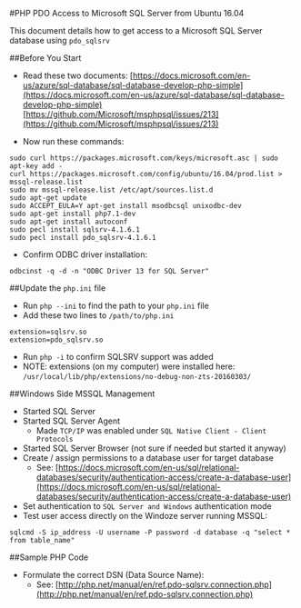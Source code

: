 #PHP PDO Access to Microsoft SQL Server from Ubuntu 16.04

This document details how to get access to a Microsoft SQL Server database using `pdo_sqlsrv`

##Before You Start

- Read these two documents:
[https://docs.microsoft.com/en-us/azure/sql-database/sql-database-develop-php-simple](https://docs.microsoft.com/en-us/azure/sql-database/sql-database-develop-php-simple)
[https://github.com/Microsoft/msphpsql/issues/213](https://github.com/Microsoft/msphpsql/issues/213)

- Now run these commands:
```
sudo curl https://packages.microsoft.com/keys/microsoft.asc | sudo apt-key add -
curl https://packages.microsoft.com/config/ubuntu/16.04/prod.list > mssql-release.list
sudo mv mssql-release.list /etc/apt/sources.list.d
sudo apt-get update
sudo ACCEPT_EULA=Y apt-get install msodbcsql unixodbc-dev
sudo apt-get install php7.1-dev 
sudo apt-get install autoconf
sudo pecl install sqlsrv-4.1.6.1
sudo pecl install pdo_sqlsrv-4.1.6.1
```
- Confirm ODBC driver installation:
```
odbcinst -q -d -n "ODBC Driver 13 for SQL Server"
```

##Update the `php.ini` file
- Run `php --ini` to find the path to your `php.ini` file
- Add these two lines to `/path/to/php.ini`
```
extension=sqlsrv.so
extension=pdo_sqlsrv.so
```
- Run `php -i` to confirm SQLSRV support was added
- NOTE: extensions (on my computer) were installed here: `/usr/local/lib/php/extensions/no-debug-non-zts-20160303/`

##Windows Side MSSQL Management
- Started SQL Server
- Started SQL Server Agent
  - Made `TCP/IP` was enabled under `SQL Native Client - Client Protocols` 
- Started SQL Server Browser (not sure if needed but started it anyway)
- Create / assign permissions to a database user for target database
  - See: [https://docs.microsoft.com/en-us/sql/relational-databases/security/authentication-access/create-a-database-user](https://docs.microsoft.com/en-us/sql/relational-databases/security/authentication-access/create-a-database-user)
- Set authentication to `SQL Server and Windows` authentication mode
- Test user access directly on the Windoze server running MSSQL:
```
sqlcmd -S ip_address -U username -P password -d database -q "select * from table_name"
```

##Sample PHP Code
- Formulate the correct DSN (Data Source Name):
  - See: [http://php.net/manual/en/ref.pdo-sqlsrv.connection.php](http://php.net/manual/en/ref.pdo-sqlsrv.connection.php)
